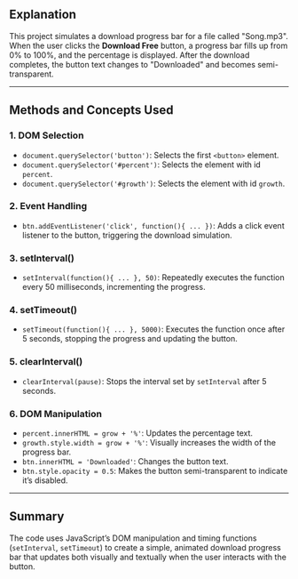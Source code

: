 ## Explanation

This project simulates a download progress bar for a file called "Song.mp3". When the user clicks the **Download Free** button, a progress bar fills up from 0% to 100%, and the percentage is displayed. After the download completes, the button text changes to "Downloaded" and becomes semi-transparent.

---

## Methods and Concepts Used

### 1. **DOM Selection**
- `document.querySelector('button')`: Selects the first `<button>` element.
- `document.querySelector('#percent')`: Selects the element with id `percent`.
- `document.querySelector('#growth')`: Selects the element with id `growth`.

### 2. **Event Handling**
- `btn.addEventListener('click', function(){ ... })`: Adds a click event listener to the button, triggering the download simulation.

### 3. **setInterval()**
- `setInterval(function(){ ... }, 50)`: Repeatedly executes the function every 50 milliseconds, incrementing the progress.

### 4. **setTimeout()**
- `setTimeout(function(){ ... }, 5000)`: Executes the function once after 5 seconds, stopping the progress and updating the button.

### 5. **clearInterval()**
- `clearInterval(pause)`: Stops the interval set by `setInterval` after 5 seconds.

### 6. **DOM Manipulation**
- `percent.innerHTML = grow + '%'`: Updates the percentage text.
- `growth.style.width = grow + '%'`: Visually increases the width of the progress bar.
- `btn.innerHTML = 'Downloaded'`: Changes the button text.
- `btn.style.opacity = 0.5`: Makes the button semi-transparent to indicate it’s disabled.

---

## Summary

The code uses JavaScript’s DOM manipulation and timing functions (`setInterval`, `setTimeout`) to create a simple, animated download progress bar that updates both visually and textually when the user interacts with the button.
